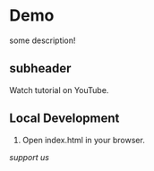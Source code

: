# Demo

some description!

## subheader

Watch tutorial on YouTube.




## Local Development

1. Open index.html in your browser.

*support us*
